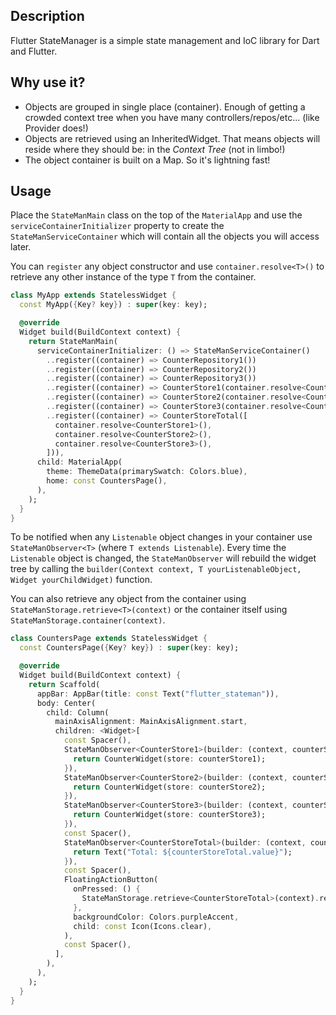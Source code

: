 <!-- 
Flutter StateManager is a simple state management and IoC library for Dart and Flutter.
-->

## Description

Flutter StateManager is a simple state management and IoC library for Dart and Flutter.

## Why use it?

- Objects are grouped in single place (container). Enough of getting a crowded context tree when you have many controllers/repos/etc... (like Provider does!)
- Objects are retrieved using an InheritedWidget. That means objects will reside where they should be: in the _Context Tree_ (not in limbo!)
- The object container is built on a Map. So it's lightning fast!


## Usage

Place the `StateManMain` class on the top of the `MaterialApp` and use the `serviceContainerInitializer`
property to create the `StateManServiceContainer` which will contain all the objects you will access later.

You can `register` any object constructor and use `container.resolve<T>()` to retrieve any other instance
of the type `T` from the container.

```dart
class MyApp extends StatelessWidget {
  const MyApp({Key? key}) : super(key: key);

  @override
  Widget build(BuildContext context) {
    return StateManMain(
      serviceContainerInitializer: () => StateManServiceContainer()
        ..register((container) => CounterRepository1())
        ..register((container) => CounterRepository2())
        ..register((container) => CounterRepository3())
        ..register((container) => CounterStore1(container.resolve<CounterRepository1>()))
        ..register((container) => CounterStore2(container.resolve<CounterRepository2>()))
        ..register((container) => CounterStore3(container.resolve<CounterRepository3>()))
        ..register((container) => CounterStoreTotal([
          container.resolve<CounterStore1>(),
          container.resolve<CounterStore2>(),
          container.resolve<CounterStore3>(),
        ])),
      child: MaterialApp(
        theme: ThemeData(primarySwatch: Colors.blue),
        home: const CountersPage(),
      ),
    );
  }
}
```

To be notified when any `Listenable` object changes in your container use `StateManObserver<T>` (where `T extends Listenable`).
Every time the `Listenable` object is changed, the `StateManObserver` will rebuild the widget tree by calling the `builder(Context context, T yourListenableObject, Widget yourChildWidget)` function.

You can also retrieve any object from the container using `StateManStorage.retrieve<T>(context)` or the container itself using `StateManStorage.container(context)`.


```dart
class CountersPage extends StatelessWidget {
  const CountersPage({Key? key}) : super(key: key);

  @override
  Widget build(BuildContext context) {
    return Scaffold(
      appBar: AppBar(title: const Text("flutter_stateman")),
      body: Center(
        child: Column(
          mainAxisAlignment: MainAxisAlignment.start,
          children: <Widget>[
            const Spacer(),
            StateManObserver<CounterStore1>(builder: (context, counterStore1, child) {
              return CounterWidget(store: counterStore1);
            }),
            StateManObserver<CounterStore2>(builder: (context, counterStore2, child) {
              return CounterWidget(store: counterStore2);
            }),
            StateManObserver<CounterStore3>(builder: (context, counterStore3, child) {
              return CounterWidget(store: counterStore3);
            }),
            const Spacer(),
            StateManObserver<CounterStoreTotal>(builder: (context, counterStoreTotal, child) {
              return Text("Total: ${counterStoreTotal.value}");
            }),
            const Spacer(),
            FloatingActionButton(
              onPressed: () {
                StateManStorage.retrieve<CounterStoreTotal>(context).reset();
              },
              backgroundColor: Colors.purpleAccent,
              child: const Icon(Icons.clear),
            ),
            const Spacer(),
          ],
        ),
      ),
    );
  }
}
```
